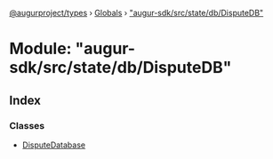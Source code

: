 [@augurproject/types](../README.md) › [Globals](../globals.md) › ["augur-sdk/src/state/db/DisputeDB"](_augur_sdk_src_state_db_disputedb_.md)

# Module: "augur-sdk/src/state/db/DisputeDB"

## Index

### Classes

* [DisputeDatabase](../classes/_augur_sdk_src_state_db_disputedb_.disputedatabase.md)
